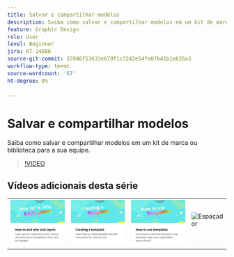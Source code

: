 ```yaml
---
title: Salvar e compartilhar modelos
description: Saiba como salvar e compartilhar modelos em um kit de marca ou biblioteca para a sua equipe
feature: Graphic Design
role: User
level: Beginner
jira: KT-14886
source-git-commit: 55946f53633e679f1c7242e54fe07b41b1e626a3
workflow-type: tm+mt
source-wordcount: '57'
ht-degree: 0%

---
```


# Salvar e compartilhar modelos

Saiba como salvar e compartilhar modelos em um kit de marca ou biblioteca para a sua equipe.

>[!VIDEO](https://video.tv.adobe.com/v/3427098?quality=12&learn=on&hidetitle=true)

## Vídeos adicionais desta série

<table style="table-layout:fixed">
<tr>
    <td>
            <a href="lock-layers.md">
                <img alt="Como e por que bloquear camadas" src="assets/lock-layers.png" />
            </a>
    </td>
    <td>
         <a href="create-templates.md">
            <img alt="Criação de um modelo" src="assets/create-template.png" />
         </a>
    </td>
    <td>
            <a href="use-templates.md">
                <img alt="Como usar modelos" src="assets/use-templates.png" />
            </a>
    </td>
    <td>
      <img alt="Espaçador" src="../assets/Whitespacer.png" />
      <div>
      <br>
    </td>
</tr>
</table>
